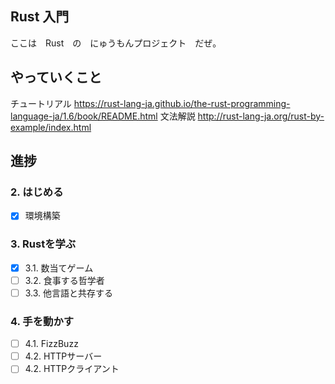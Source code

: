 ## Rust 入門
ここは　Rust　の　にゅうもんプロジェクト　だぜ。

## やっていくこと
チュートリアル
https://rust-lang-ja.github.io/the-rust-programming-language-ja/1.6/book/README.html
文法解説
http://rust-lang-ja.org/rust-by-example/index.html

## 進捗
### 2. はじめる
- [x] 環境構築
### 3. Rustを学ぶ
- [x] 3.1. 数当てゲーム
- [ ] 3.2. 食事する哲学者
- [ ] 3.3. 他言語と共存する

### 4. 手を動かす
- [ ] 4.1. FizzBuzz
- [ ] 4.2. HTTPサーバー
- [ ] 4.2. HTTPクライアント
